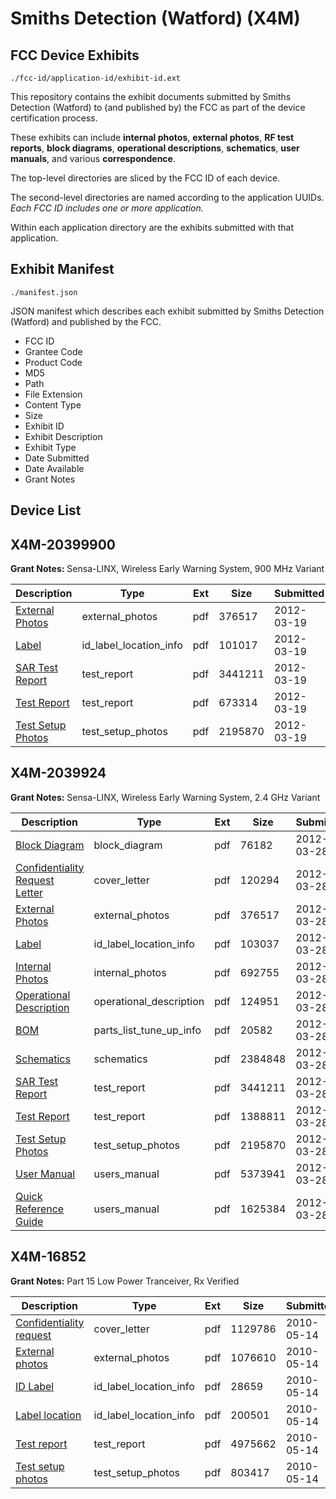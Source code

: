 # Smiths Detection (Watford) (X4M)
## FCC Device Exhibits

```
./fcc-id/application-id/exhibit-id.ext
```

This repository contains the exhibit documents submitted by Smiths Detection (Watford) to (and published by) the FCC as part of the device certification process.

These exhibits can include **internal photos**, **external photos**, **RF test reports**, **block diagrams**, **operational descriptions**, **schematics**, **user manuals**, and various **correspondence**.

The top-level directories are sliced by the FCC ID of each device.

The second-level directories are named according to the application UUIDs. *Each FCC ID includes one or more application.*

Within each application directory are the exhibits submitted with that application. 

## Exhibit Manifest

```
./manifest.json
```

JSON manifest which describes each exhibit submitted by Smiths Detection (Watford) and published by the FCC.

- FCC ID
- Grantee Code
- Product Code
- MD5
- Path
- File Extension
- Content Type
- Size
- Exhibit ID
- Exhibit Description
- Exhibit Type
- Date Submitted
- Date Available
- Grant Notes

## Device List
## X4M-20399900
**Grant Notes:** Sensa-LINX, Wireless Early Warning System, 900 MHz Variant

| Description | Type | Ext | Size | Submitted | Available |
| ----------- | ---- | --- | ---- | --------- | --------- |
| [External Photos](X4M-20399900/9a2f797c3268e75e61f07e5722dcdcb6/1658929.pdf) | external_photos | pdf | 376517 | 2012-03-19 | 2012-09-15 |
| [Label](X4M-20399900/9a2f797c3268e75e61f07e5722dcdcb6/1658927.pdf) | id_label_location_info | pdf | 101017 | 2012-03-19 | 2012-03-19 |
| [SAR Test Report](X4M-20399900/9a2f797c3268e75e61f07e5722dcdcb6/1658928.pdf) | test_report | pdf | 3441211 | 2012-03-19 | 2012-03-19 |
| [Test Report](X4M-20399900/9a2f797c3268e75e61f07e5722dcdcb6/924941.pdf) | test_report | pdf | 673314 | 2012-03-19 | 2012-03-19 |
| [Test Setup Photos](X4M-20399900/9a2f797c3268e75e61f07e5722dcdcb6/1658933.pdf) | test_setup_photos | pdf | 2195870 | 2012-03-19 | 2012-09-15 |
## X4M-2039924
**Grant Notes:** Sensa-LINX, Wireless Early Warning System, 2.4 GHz Variant

| Description | Type | Ext | Size | Submitted | Available |
| ----------- | ---- | --- | ---- | --------- | --------- |
| [Block Diagram](X4M-2039924/4a33f80600c5d563a8a8ee15a5e18e0e/1664824.pdf) | block_diagram | pdf | 76182 | 2012-03-28 | 2012-03-28 |
| [Confidentiality Request Letter](X4M-2039924/4a33f80600c5d563a8a8ee15a5e18e0e/1664817.pdf) | cover_letter | pdf | 120294 | 2012-03-28 | 2012-03-28 |
| [External Photos](X4M-2039924/4a33f80600c5d563a8a8ee15a5e18e0e/1658929.pdf) | external_photos | pdf | 376517 | 2012-03-28 | 2012-09-24 |
| [Label](X4M-2039924/4a33f80600c5d563a8a8ee15a5e18e0e/1664821.pdf) | id_label_location_info | pdf | 103037 | 2012-03-28 | 2012-03-28 |
| [Internal Photos](X4M-2039924/4a33f80600c5d563a8a8ee15a5e18e0e/1664820.pdf) | internal_photos | pdf | 692755 | 2012-03-28 | 2012-09-24 |
| [Operational Description](X4M-2039924/4a33f80600c5d563a8a8ee15a5e18e0e/1664822.pdf) | operational_description | pdf | 124951 | 2012-03-28 | 2012-03-28 |
| [BOM](X4M-2039924/4a33f80600c5d563a8a8ee15a5e18e0e/1664814.pdf) | parts_list_tune_up_info | pdf | 20582 | 2012-03-28 | 2012-03-28 |
| [Schematics](X4M-2039924/4a33f80600c5d563a8a8ee15a5e18e0e/1664815.pdf) | schematics | pdf | 2384848 | 2012-03-28 | 2012-03-28 |
| [SAR Test Report](X4M-2039924/4a33f80600c5d563a8a8ee15a5e18e0e/1658928.pdf) | test_report | pdf | 3441211 | 2012-03-28 | 2012-03-28 |
| [Test Report](X4M-2039924/4a33f80600c5d563a8a8ee15a5e18e0e/1664823.pdf) | test_report | pdf | 1388811 | 2012-03-28 | 2012-03-28 |
| [Test Setup Photos](X4M-2039924/4a33f80600c5d563a8a8ee15a5e18e0e/1658933.pdf) | test_setup_photos | pdf | 2195870 | 2012-03-28 | 2012-09-24 |
| [User Manual](X4M-2039924/4a33f80600c5d563a8a8ee15a5e18e0e/1664813.pdf) | users_manual | pdf | 5373941 | 2012-03-28 | 2012-09-24 |
| [Quick Reference Guide](X4M-2039924/4a33f80600c5d563a8a8ee15a5e18e0e/1664816.pdf) | users_manual | pdf | 1625384 | 2012-03-28 | 2012-09-24 |
## X4M-16852
**Grant Notes:** Part 15 Low Power Tranceiver, Rx Verified

| Description | Type | Ext | Size | Submitted | Available |
| ----------- | ---- | --- | ---- | --------- | --------- |
| [Confidentiality request](X4M-16852/cbc7c18cf62a6319be310df0d11fb3ca/1281732.pdf) | cover_letter | pdf | 1129786 | 2010-05-14 | 2010-05-14 |
| [External photos](X4M-16852/cbc7c18cf62a6319be310df0d11fb3ca/1281745.pdf) | external_photos | pdf | 1076610 | 2010-05-14 | 2010-05-14 |
| [ID Label](X4M-16852/cbc7c18cf62a6319be310df0d11fb3ca/1281746.pdf) | id_label_location_info | pdf | 28659 | 2010-05-14 | 2010-05-14 |
| [Label location](X4M-16852/cbc7c18cf62a6319be310df0d11fb3ca/1281747.pdf) | id_label_location_info | pdf | 200501 | 2010-05-14 | 2010-05-14 |
| [Test report](X4M-16852/cbc7c18cf62a6319be310df0d11fb3ca/1281748.pdf) | test_report | pdf | 4975662 | 2010-05-14 | 2010-05-14 |
| [Test setup photos](X4M-16852/cbc7c18cf62a6319be310df0d11fb3ca/1281749.pdf) | test_setup_photos | pdf | 803417 | 2010-05-14 | 2010-05-14 |
